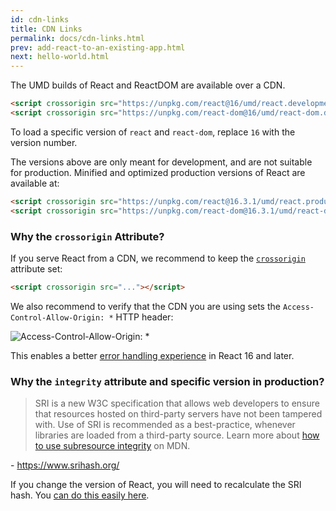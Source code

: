 ```yaml
---
id: cdn-links
title: CDN Links
permalink: docs/cdn-links.html
prev: add-react-to-an-existing-app.html
next: hello-world.html
---
```


The UMD builds of React and ReactDOM are available over a CDN.

```html
<script crossorigin src="https://unpkg.com/react@16/umd/react.development.js"></script>
<script crossorigin src="https://unpkg.com/react-dom@16/umd/react-dom.development.js"></script>
```

To load a specific version of `react` and `react-dom`, replace `16` with the version number.

The versions above are only meant for development, and are not suitable for production. Minified and optimized production versions of React are available at:

```html
<script crossorigin src="https://unpkg.com/react@16.3.1/umd/react.production.min.js" integrity="sha384-4srYLE+UG0buQNlOqH1tQBudzBUlBoEZg/fAtDaPfAzqmDXgZh9eFTPzzogPHlJB"></script>
<script crossorigin src="https://unpkg.com/react-dom@16.3.1/umd/react-dom.production.min.js" integrity="sha384-Vq1+LEQ/83klHUsvPZ6Ne+bJ4T8yD7CI+mwRttTijmqepzny/G7sdNiX7HFzIdPp"></script>
```

### Why the `crossorigin` Attribute?

If you serve React from a CDN, we recommend to keep the [`crossorigin`](https://developer.mozilla.org/en-US/docs/Web/HTML/CORS_settings_attributes) attribute set:

```html
<script crossorigin src="..."></script>
```

We also recommend to verify that the CDN you are using sets the `Access-Control-Allow-Origin: *` HTTP header:

![Access-Control-Allow-Origin: *](../images/docs/cdn-cors-header.png)

This enables a better [error handling experience](/blog/2017/07/26/error-handling-in-react-16.html) in React 16 and later.

### Why the `integrity` attribute and specific version in production?

> SRI is a new W3C specification that allows web developers to ensure that resources hosted on third-party servers have not been tampered with. Use of SRI is recommended as a best-practice, whenever libraries are loaded from a third-party source.
> Learn more about [how to use subresource integrity](https://developer.mozilla.org/en-US/docs/Web/Security/Subresource_Integrity) on MDN.

\- https://www.srihash.org/

If you change the version of React, you will need to recalculate the SRI hash. You [can do this easily here](https://www.srihash.org/).
